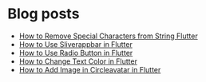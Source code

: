 # Blog posts
<!-- BLOG-POST-LIST:START -->
- [How to Remove Special Characters from String Flutter](https://flutterflux.com/how-to-remove-special-characters-from-string-flutter/)
- [How to Use Sliverappbar in Flutter](https://flutterflux.com/sliverappbar-in-flutter/)
- [How to Use Radio Button in Flutter](https://flutterflux.com/how-to-use-radio-button-in-flutter/)
- [How to Change Text Color in Flutter](https://flutterflux.com/how-to-change-text-color-in-flutter/)
- [How to Add Image in Circleavatar in Flutter](https://flutterflux.com/how-to-add-image-in-circleavatar-in-flutter/)
<!-- BLOG-POST-LIST:END -->